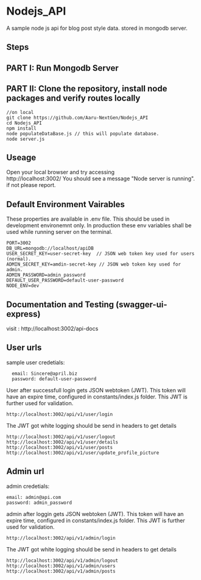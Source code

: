 # Nodejs_API
 
A sample node js api for blog post style data. stored in mongodb server.

## Steps

## PART I: Run Mongodb Server

## PART II: Clone the repository, install node packages  and verify routes locally

``` 
//on local
git clone https://github.com/Aaru-NextGen/Nodejs_API
cd Nodejs_API
npm install
node populateDataBase.js // this will populate database.
node server.js
```

## Useage

Open your local browser and try accessing     
http://localhost:3002/ You should see a message "Node server is running". if not please report.

## Default Environment Vairables
  These properties are available in .env file. This should be used in development environemnt only. In production these env variables shall be used while running server on the terminal.
  
    PORT=3002 
    DB_URL=mongodb://localhost/apiDB
    USER_SECRET_KEY=user-secret-key  // JSON web token key used for users (normal).
    ADMIN_SECRET_KEY=amdin-secret-key // JSON web token key used for admin.
    ADMIN_PASSWORD=admin_password 
    DEFAULT_USER_PASSWORD=default-user-password
    NODE_ENV=dev

## Documentation and Testing (swagger-ui-express)
  visit : http://localhost:3002/api-docs
    
## User urls 
   sample user credetials: 
      
      email: Sincere@april.biz
      password: default-user-password
      
  User after successfull login gets JSON webtoken (JWT). This token will have an expire time, configured in constants/index.js folder. This JWT is further used for validation.
  
    http://localhost:3002/api/v1/user/login
   
The JWT got white logging should be send in headers to get details

    http://localhost:3002/api/v1/user/logout
    http://localhost:3002/api/v1/user/details
    http://localhost:3002/api/v1/user/posts
    http://localhost:3002/api/v1/user/update_profile_picture
  
  
 ## Admin url
 admin credetials:
 
    email: admin@api.com
    password: admin_password
 
 admin after loggin gets JSON webtoken (JWT). This token will have an expire time, configured in constants/index.js folder. This JWT is further used for validation.
 
    http://localhost:3002/api/v1/admin/login

The JWT got white logging should be send in headers to get details

    http://localhost:3002/api/v1/admin/logout
    http://localhost:3002/api/v1/admin/users
    http://localhost:3002/api/v1/admin/posts
  

